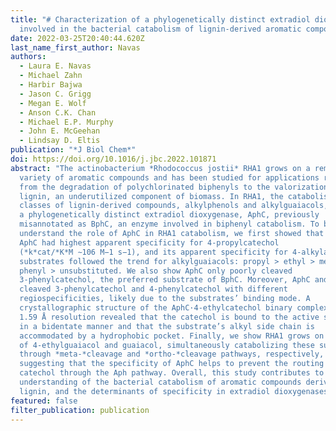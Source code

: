 ```yaml
---
title: "# Characterization of a phylogenetically distinct extradiol dioxygenase
  involved in the bacterial catabolism of lignin-derived aromatic compounds"
date: 2022-03-25T20:40:44.620Z
last_name_first_author: Navas
authors:
  - Laura E. Navas
  - Michael Zahn
  - Harbir Bajwa
  - Jason C. Grigg
  - Megan E. Wolf
  - Anson C.K. Chan
  - Michael E.P. Murphy
  - John E. McGeehan
  - Lindsay D. Eltis
publication: "*J Biol Chem*"
doi: https://doi.org/10.1016/j.jbc.2022.101871
abstract: "The actinobacterium *Rhodococcus jostii* RHA1 grows on a remarkable
  variety of aromatic compounds and has been studied for applications ranging
  from the degradation of polychlorinated biphenyls to the valorization of
  lignin, an underutilized component of biomass. In RHA1, the catabolism of two
  classes of lignin-derived compounds, alkylphenols and alkylguaiacols, involves
  a phylogenetically distinct extradiol dioxygenase, AphC, previously
  misannotated as BphC, an enzyme involved in biphenyl catabolism. To better
  understand the role of AphC in RHA1 catabolism, we first showed that purified
  AphC had highest apparent specificity for 4-propylcatechol
  (*k*cat/*K*M ∼106 M−1 s−1), and its apparent specificity for 4-alkylated
  substrates followed the trend for alkylguaiacols: propyl > ethyl > methyl >
  phenyl > unsubstituted. We also show AphC only poorly cleaved
  3-phenylcatechol, the preferred substrate of BphC. Moreover, AphC and BphC
  cleaved 3-phenylcatechol and 4-phenylcatechol with different
  regiospecificities, likely due to the substrates’ binding mode. A
  crystallographic structure of the AphC·4-ethylcatechol binary complex to
  1.59 Å resolution revealed that the catechol is bound to the active site iron
  in a bidentate manner and that the substrate’s alkyl side chain is
  accommodated by a hydrophobic pocket. Finally, we show RHA1 grows on a mixture
  of 4-ethylguaiacol and guaiacol, simultaneously catabolizing these substrates
  through *meta-*cleavage and *ortho-*cleavage pathways, respectively,
  suggesting that the specificity of AphC helps to prevent the routing of
  catechol through the Aph pathway. Overall, this study contributes to our
  understanding of the bacterial catabolism of aromatic compounds derived from
  lignin, and the determinants of specificity in extradiol dioxygenases."
featured: false
filter_publication: publication
---
```

